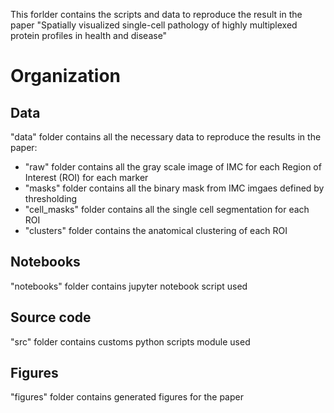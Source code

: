 This forlder contains the scripts and data to reproduce the result in the paper "Spatially visualized single-cell pathology of highly multiplexed protein profiles in health and disease"

# Organization

## Data
"data" folder contains all the necessary data to reproduce the results in the paper:
- "raw" folder contains all the gray scale image of IMC for each Region of Interest (ROI) for each marker
- "masks" folder contains all the binary mask from IMC imgaes defined by thresholding 
- "cell_masks" folder contains all the single cell segmentation for each ROI
- "clusters" folder contains the anatomical clustering of each ROI 

## Notebooks 
"notebooks" folder contains jupyter notebook script used 

## Source code
"src" folder contains customs python scripts module used

## Figures 
"figures" folder contains generated figures for the paper

